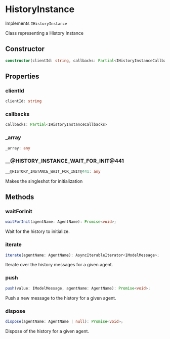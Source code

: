 # HistoryInstance

Implements `IHistoryInstance`

Class representing a History Instance

## Constructor

```ts
constructor(clientId: string, callbacks: Partial<IHistoryInstanceCallbacks>);
```

## Properties

### clientId

```ts
clientId: string
```

### callbacks

```ts
callbacks: Partial<IHistoryInstanceCallbacks>
```

### _array

```ts
_array: any
```

### __@HISTORY_INSTANCE_WAIT_FOR_INIT@441

```ts
__@HISTORY_INSTANCE_WAIT_FOR_INIT@441: any
```

Makes the singleshot for initialization

## Methods

### waitForInit

```ts
waitForInit(agentName: AgentName): Promise<void>;
```

Wait for the history to initialize.

### iterate

```ts
iterate(agentName: AgentName): AsyncIterableIterator<IModelMessage>;
```

Iterate over the history messages for a given agent.

### push

```ts
push(value: IModelMessage, agentName: AgentName): Promise<void>;
```

Push a new message to the history for a given agent.

### dispose

```ts
dispose(agentName: AgentName | null): Promise<void>;
```

Dispose of the history for a given agent.
